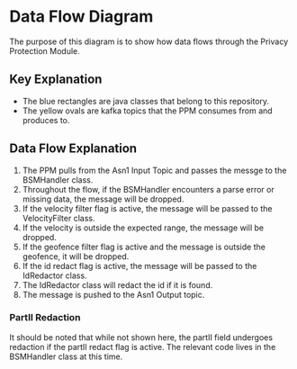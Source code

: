 # Data Flow Diagram
The purpose of this diagram is to show how data flows through the Privacy Protection Module.

## Key Explanation
- The blue rectangles are java classes that belong to this repository.
- The yellow ovals are kafka topics that the PPM consumes from and produces to.

## Data Flow Explanation
1. The PPM pulls from the Asn1 Input Topic and passes the messge to the BSMHandler class.
1. Throughout the flow, if the BSMHandler encounters a parse error or missing data, the message will be dropped.
1. If the velocity filter flag is active, the message will be passed to the VelocityFilter class.
1. If the velocity is outside the expected range, the message will be dropped.
1. If the geofence filter flag is active and the message is outside the geofence, it will be dropped.
1. If the id redact flag is active, the message will be passed to the IdRedactor class.
1. The IdRedactor class will redact the id if it is found.
1. The message is pushed to the Asn1 Output topic.

### PartII Redaction
It should be noted that while not shown here, the partII field undergoes redaction if the partII redact flag is active. The relevant code lives in the BSMHandler class at this time.